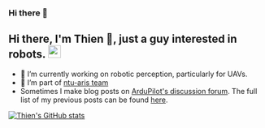 ### Hi there 👋

<h2>Hi there, I'm Thien 👋, just a guy interested in robots.  <img src="https://media.giphy.com/media/eJjtbsQEbN9xJB4P0k/giphy.gif" height="25"> </h2>

- 🔭 I’m currently working on robotic perception, particularly for UAVs.
- 👯 I’m part of [ntu-aris team](https://github.com/ntu-aris)
- Sometimes I make blog posts on [ArduPilot's discussion forum](https://discuss.ardupilot.org/). The full list of my previous posts can be found [here](https://discuss.ardupilot.org/u/luckybird/activity/topics). 

[![Thien's GitHub stats](https://github-readme-stats.vercel.app/api?username=thien94&count_private=true&show_icons=true&theme=dark)](https://github.com/thien94/github-readme-stats)
